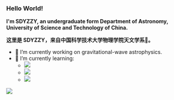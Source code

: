 ### Hello World! 
**I'm SDYZZY, an undergraduate form Department of Astronomy, University of Science and Technology of China.**

**这里是 SDYZZY，来自中国科学技术大学物理学院天文学系🔭。**

+ 🔭 I’m currently working on gravitational-wave astrophysics.
+ 📖 I’m currently learning:
	+ ![](https://img.shields.io/badge/The%20Physics%20of%20Compact%20Objects-Black%20Holes,%20White%20Dwarfs%20and%20Neutron%20Stars%20by%20Stuart%20L.%20Shapiro%20&%20John%20Wiley-orange?style=flat&logo=appveyor)
	+ ![](https://img.shields.io/badge/Cosmology-Physical%20foundations%20of%20Cosmology%20by%20V.Mukhanov-orange?style=flat&logo=appveyor)
	<!--+ ![](https://img.shields.io/badge/Large%20Scale%20Structure%20of%20Universe-Galaxy%20Formation%20and%20Evolution%20by%20Houjun%20Mo%20et%20al.-orange?style=flat&logo=appveyor)-->
	+ ![](https://img.shields.io/badge/python-v3.10-blue?style=flat)




![](https://github-readme-stats.vercel.app/api?username=SDYZZY)

<!--
**SDYZZY/SDYZZY** is a ✨ _special_ ✨ repository because its `README.md` (this file) appears on your GitHub profile.

Here are some ideas to get you started:

- 🔭 I’m currently working on ...
- 🌱 I’m currently learning ...
- 👯 I’m looking to collaborate on ...
- 🤔 I’m looking for help with ...
- 💬 Ask me about ...
- 📫 How to reach me: ...
- 😄 Pronouns: ...
- ⚡ Fun fact: ...
-->
